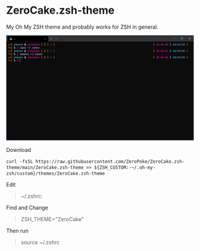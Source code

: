 # ZeroCake.zsh-theme
My Oh My ZSH theme and probably works for ZSH in general.

![Screenshot of ZeroCake](https://raw.githubusercontent.com/ZeroPoke/ZeroCake.zsh-theme/main/ZeroCake.PNG)

Download
```
curl -fsSL https://raw.githubusercontent.com/ZeroPoke/ZeroCake.zsh-theme/main/ZeroCake.zsh-theme >> ${ZSH_CUSTOM:-~/.oh-my-zsh/custom}/themes/ZeroCake.zsh-theme
```

Edit
> ~/.zshrc:

Find and Change
> ZSH_THEME="ZeroCake"

Then run
> source ~/.zshrc
